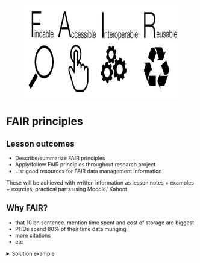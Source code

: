<figure>
    <img src="FAIR_data_principles.jpg" width="700" height="250"
         alt="FAIR">
</figure>


# FAIR principles


## Lesson outcomes

* Describe/summarize  FAIR principles
* Apply/follow FAIR principles throughout research project
* List good resources for FAIR data management information

These will be achieved with written information as lesson notes + examples + exercies, practical parts using Moodle/ Kahoot

## Why FAIR?

* that 10 bn sentence. mention time spent and cost of storage are biggest 
* PHDs spend 80% of their time data munging
* more citations
* etc


<details><summary>Solution example</summary><p>
  blahdiblah
</p></details>
